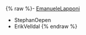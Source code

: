 {% raw %}- [EmanueleLapponi](/EmanueleLapponi)
- StephanOepen
- ErikVelldal
<update date omitted for speed>{% endraw %}